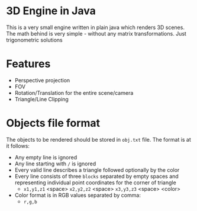 # 3D Engine in Java
This is a very small engine written in plain java which renders 3D scenes.
The math behind is very simple - without any matrix transformations. Just trigonometric solutions

# Features
  - Perspective projection
  - FOV
  - Rotation/Translation for the entire scene/camera
  - Triangle/Line Clipping
 
# Objects file format
The objects to be rendered should be stored in `obj.txt` file.
The format is at it follows:
  - Any empty line is ignored
  - Any line starting with `/` is ignored
  - Every valid line describes a triangle followed optionally by the color
  - Every line consists of three `blocks` separated by empty spaces and representing individual point coordinates for the corner of triangle
    - `x1,y1,z1` \<space\> `x2,y2,z2` \<space\> `x3,y3,z3` \<space\> \<color\> 
  - Color format is in RGB values separated by comma:
    - `r,g,b`   
